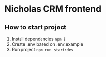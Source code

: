 # Nicholas CRM frontend

## How to start project

1. Install dependencies
   `npm i`
2. Create .env based on .env.example
3. Run project
   `npm run start:dev`
